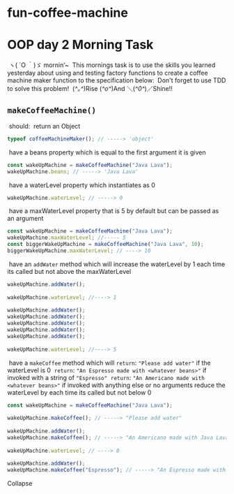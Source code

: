 # fun-coffee-machine

# OOP day 2 Morning Task
​
ヽ( ´O ｀)ゞ mornin’~
​
This mornings task is to use the skills you learned yesterday about using and testing factory functions to create a coffee machine maker function to the specification below:
​
Don't forget to use TDD to solve this problem!
​
(_^｡^_)Rise (_^o^_)And ＼(_^0^_)／Shine!!
​
## `makeCoffeeMachine()`
​
should:
​
return an Object
​
```js
typeof coffeeMachineMaker(); // -----> 'object'
```
​
have a beans property which is equal to the first argument it is given
​
```js
const wakeUpMachine = makeCoffeeMachine("Java Lava");
wakeUpMachine.beans; // -----> 'Java Lava'
```
​
have a waterLevel property which instantiates as 0
​
```js
wakeUpMachine.waterLevel; // -----> 0
```
​
have a maxWaterLevel property that is 5 by default but can be passed as an argument
​
```js
const wakeUpMachine = makeCoffeeMachine("Java Lava");
wakeUpMachine.maxWaterLevel; //----- 5
const biggerWakeUpMachine = makeCoffeeMachine("Java Lava", 10);
biggerWakeUpMachine.maxWaterLevel; // ----> 10
```
​
have an `addWater` method which will increase the waterLevel by 1 each time its called but not above the maxWaterLevel
​
```js
wakeUpMachine.addWater();
​
wakeUpMachine.waterLevel; //----> 1
​
wakeUpMachine.addWater();
wakeUpMachine.addWater();
wakeUpMachine.addWater();
wakeUpMachine.addWater();
wakeUpMachine.addWater();
​
wakeUpMachine.waterLevel; //----> 5
```
​
have a `makeCoffee` method which will
​
`return`: `"Please add water"` if the waterLevel is 0
​
`return`: `"An Espresso made with <whatever beans>"` if invoked with a string of `"Espresso"`
​
`return`: `"An Americano made with <whatever beans>"` if invoked with anything else or no arguments
reduce the waterLevel by each time its called but not below 0
​
```js
const wakeUpMachine = makeCoffeeMachine("Java Lava");
​
wakeUpMachine.makeCoffee(); // -----> "Please add water"
​
wakeUpMachine.addWater();
wakeUpMachine.makeCoffee(); // -----> "An Americano made with Java Lava"
​
wakeUpMachine.waterLevel; // ----> 0
​
wakeUpMachine.addWater();
wakeUpMachine.makeCoffee("Espresso"); // -----> "An Espresso made with Java Lava"
```
Collapse



